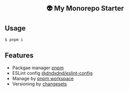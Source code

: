 <h2 align="center">👽 My Monorepo Starter<p>

## Usage

```bash
$ pnpm i
```

## Features

- Packgae manager [pnpm](https://pnpm.io/)
- ESLint config [@dndxdnd/eslint-config](https://github.com/donaldxdonald/eslint-configs)
- Manage by [pnpm workspace](https://pnpm.io/workspaces)
- Versioning by [changesets](https://github.com/changesets/changesets)
